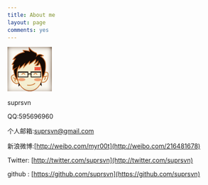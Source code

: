 ```yaml
---
title: About me
layout: page
comments: yes
---
```


<img src="../images/touxiang.png" width="100" height="100" /><br>

suprsvn

QQ:595696960

个人邮箱:suprsvn@gmail.com

新浪微博:[http://weibo.com/myr00t](http://weibo.com/216481678)

Twitter: [http://twitter.com/suprsvn](http://twitter.com/suprsvn)

github : [https://github.com/suprsvn](https://github.com/suprsvn)
